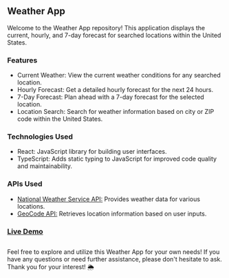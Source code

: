 ## Weather App

Welcome to the Weather App repository! This application displays the current, hourly, and 7-day forecast for searched locations within the United States.

### Features
- Current Weather: View the current weather conditions for any searched location.
- Hourly Forecast: Get a detailed hourly forecast for the next 24 hours.
- 7-Day Forecast: Plan ahead with a 7-day forecast for the selected location.
- Location Search: Search for weather information based on city or ZIP code within the United States.

### Technologies Used
- React: JavaScript library for building user interfaces.
- TypeScript: Adds static typing to JavaScript for improved code quality and maintainability.

### APIs Used
- [National Weather Service API:](https://www.weather.gov/documentation/services-web-api) Provides weather data for various locations.
- [GeoCode API:](https://geocode.maps.co/) Retrieves location information based on user inputs.

### [Live Demo](https://velovicweatherapp.netlify.app/)

## 
Feel free to explore and utilize this Weather App for your own needs! If you have any questions or need further assistance, please don't hesitate to ask. Thank you for your interest! 🌦️